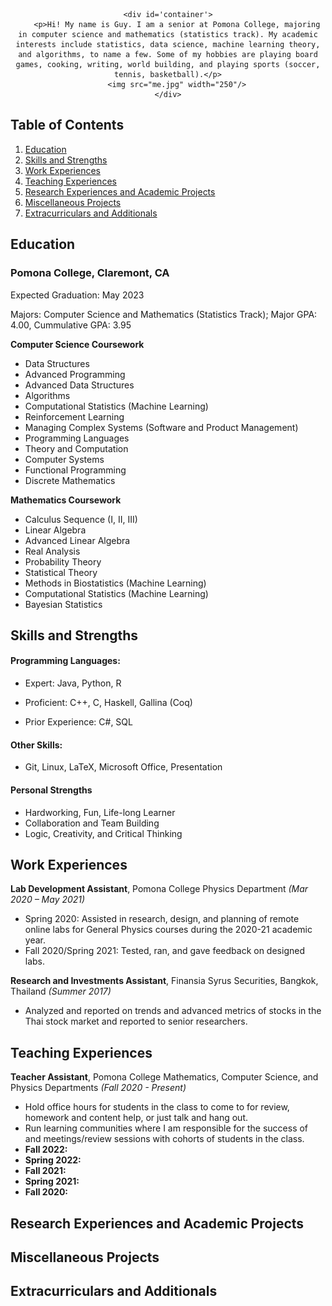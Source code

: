 <center>
    
    <div id='container'>
        <p>Hi! My name is Guy. I am a senior at Pomona College, majoring in computer science and mathematics (statistics track). My academic interests include statistics, data science, machine learning theory, and algorithms, to name a few. Some of my hobbies are playing board games, cooking, writing, world building, and playing sports (soccer, tennis, basketball).</p>
        <img src="me.jpg" width="250"/>
    </div>
    
</center>
    

## Table of Contents

1. [Education](#education)
2. [Skills and Strengths](#skills-and-strengths)
3. [Work Experiences](#work-experiences)
4. [Teaching Experiences](#teaching-experiences)
5. [Research Experiences and Academic Projects](#research-experiences-and-academic-projects)
6. [Miscellaneous Projects](#miscellaneous-projects)
7. [Extracurriculars and Additionals](#extracurriculars-and-additionals)

## Education

### Pomona College, Claremont, CA

Expected Graduation: May 2023

Majors: Computer Science and Mathematics (Statistics Track); Major GPA: 4.00, Cummulative GPA: 3.95

**Computer Science Coursework**
- Data Structures
- Advanced Programming
- Advanced Data Structures
- Algorithms
- Computational Statistics (Machine Learning)
- Reinforcement Learning
- Managing Complex Systems (Software and Product Management)
- Programming Languages
- Theory and Computation
- Computer Systems
- Functional Programming
- Discrete Mathematics

**Mathematics Coursework**
- Calculus Sequence (I, II, III)
- Linear Algebra
- Advanced Linear Algebra
- Real Analysis
- Probability Theory
- Statistical Theory
- Methods in Biostatistics (Machine Learning)
- Computational Statistics (Machine Learning)
- Bayesian Statistics

## Skills and Strengths

#### Programming Languages:

- Expert: Java, Python, R

- Proficient: C++, C, Haskell, Gallina (Coq)

- Prior Experience: C#, SQL

#### Other Skills:

- Git, Linux, LaTeX, Microsoft Office, Presentation

#### Personal Strengths

- Hardworking, Fun, Life-long Learner
- Collaboration and Team Building
- Logic, Creativity, and Critical Thinking

## Work Experiences

**Lab Development Assistant**, Pomona College Physics Department *(Mar 2020 – May 2021)*
- Spring 2020: Assisted in research, design, and planning of remote online labs for General Physics courses during the 2020-21 academic year.
- Fall 2020/Spring 2021: Tested, ran, and gave feedback on designed labs.
    
**Research and Investments Assistant**, Finansia Syrus Securities, Bangkok, Thailand *(Summer 2017)*
- Analyzed and reported on trends and advanced metrics of stocks in the Thai stock market and reported to senior researchers.

## Teaching Experiences

**Teacher Assistant**, Pomona College Mathematics, Computer Science, and Physics Departments *(Fall 2020 - Present)*

- Hold office hours for students in the class to come to for review, homework and content help, or just talk and hang out.
- Run learning communities where I am responsible for the success of and meetings/review sessions with cohorts of students in the class.
- **Fall 2022:** 
- **Spring 2022:** 
- **Fall 2021:** 
- **Spring 2021:** 
- **Fall 2020:** 

## Research Experiences and Academic Projects

## Miscellaneous Projects

## Extracurriculars and Additionals


